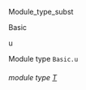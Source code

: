 Module_type_subst

Basic

u

Module type `Basic.u`

<a id="module-type-T"></a>

###### module type [T](Module_type_subst.Basic.module-type-u.module-type-T.md)